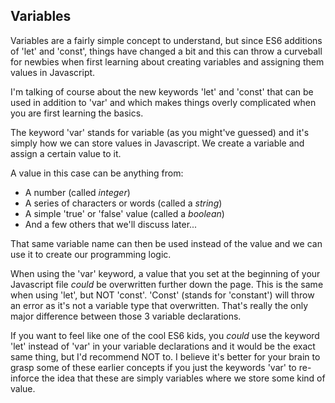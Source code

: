 ## Variables

Variables are a fairly simple concept to understand, but since ES6 additions of 'let' and 'const', things have changed a bit and this can throw a curveball for newbies when first learning about creating variables and assigning them values in Javascript.

I'm talking of course about the new keywords 'let' and 'const' that can be used in addition to 'var' and which makes things overly complicated when you are first learning the basics.

The keyword 'var' stands for variable (as you might've guessed) and it's simply how we can store values in Javascript. We create a variable and assign a certain value to it.

A value in this case can be anything from:

  - A number (called *integer*)
  - A series of characters or words (called a *string*)
  - A simple 'true' or 'false' value (called a *boolean*)
  - And a few others that we'll discuss later...

That same variable name can then be used instead of the value and we can use it to create our programming logic.

When using the 'var' keyword, a value that you set at the beginning of your Javascript file *could* be overwritten further down the page. This is the same when using 'let', but NOT 'const'. 'Const' (stands for 'constant') will throw an error as it's not a variable type that overwritten. That's really the only major difference between those 3 variable declarations.

If you want to feel like one of the cool ES6 kids, you *could* use the keyword 'let' instead of 'var' in your variable declarations and it would be the exact same thing, but I'd recommend NOT to. I believe it's better for your brain to grasp some of these earlier concepts if you just the keywords 'var' to re-inforce the idea that these are simply variables where we store some kind of value.